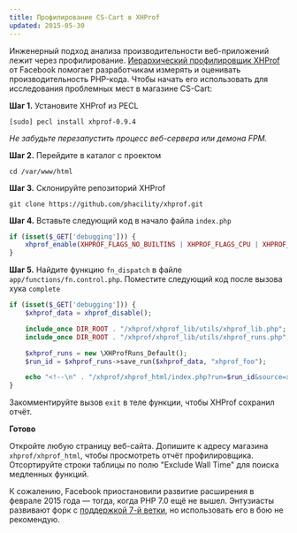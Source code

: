 ```yaml
---
title: Профилирование CS-Cart в XHProf
updated: 2015-05-30
---
```


Инженерный подход анализа производительности веб-приложений лежит через профилирование. [Иерархический профилировщик XHProf](http://php.net/manual/ru/book.xhprof.php) от Facebook помогает разработчикам измерять и оценивать производительность PHP-кода. Чтобы начать его использовать для исследования проблемных мест в магазине CS-Cart:

**Шаг 1.** Установите XHProf из PECL

```
[sudo] pecl install xhprof-0.9.4
```

_Не забудьте перезапустить процесс веб-сервера или демона FPM._

**Шаг 2.** Перейдите в каталог с проектом

```
cd /var/www/html
```

**Шаг 3.** Склонируйте репозиторий XHProf

```
git clone https://github.com/phacility/xhprof.git
```

**Шаг 4.** Вставьте следующий код в начало файла `index.php`

```php
if (isset($_GET['debugging'])) {
    xhprof_enable(XHPROF_FLAGS_NO_BUILTINS | XHPROF_FLAGS_CPU | XHPROF_FLAGS_MEMORY);
}
```

**Шаг 5.** Найдите функцию `fn_dispatch` в файле `app/functions/fn.control.php`. Поместите следующий код после вызова хука `complete`

``` php
if (isset($_GET['debugging'])) {
    $xhprof_data = xhprof_disable();

    include_once DIR_ROOT . "/xhprof/xhprof_lib/utils/xhprof_lib.php";
    include_once DIR_ROOT . "/xhprof/xhprof_lib/utils/xhprof_runs.php";

    $xhprof_runs = new \XHProfRuns_Default();
    $run_id = $xhprof_runs->save_run($xhprof_data, "xhprof_foo");

    echo "<!--\n" . "/xhprof/xhprof_html/index.php?run=$run_id&source=xhprof_foo\n" . "--!>\n";
}
```

Закомментируйте вызов `exit` в теле функции, чтобы XHProf сохранил отчёт.

**Готово**

Откройте любую страницу веб-сайта. Допишите к адресу магазина `xhprof/xhprof_html`, чтобы просмотреть отчёт профилировщика. Отсортируйте строки таблицы по полю "Exclude Wall Time" для поиска медленных функций.

К сожалению, Facebook приостановили развитие расширения в феврале 2015 года — тогда, когда PHP 7.0 ещё не вышел. Энтузиасты развивают форк с [поддержкой 7-й ветки](https://github.com/RustJason/xhprof), но использовать его в бою не рекомендую.
